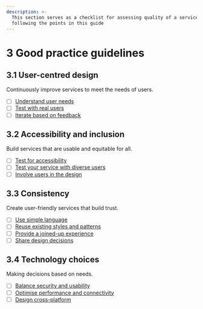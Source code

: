 ```yaml
---
description: >-
  This section serves as a checklist for assessing quality of a service by
  following the points in this guide
---
```


# 3 Good practice guidelines

## 3.1 User-centred design

Continuously improve services to meet the needs of users.

* [ ] [Understand user needs](3.1-user-centred-design/#understand-user-needs)
* [ ] [Test with real users](3.1-user-centred-design/#test-with-users)
* [ ] [Iterate based on feedback](3.1-user-centred-design/#iterate-based-on-feedback)

## 3.2 Accessibility and inclusion

Build services that are usable and equitable for all.

* [ ] [Test for accessibility](3.2-accessibility-and-inclusion/#test-for-accessibility)
* [ ] [Test your service with diverse users](3.2-accessibility-and-inclusion/#test-your-service-with-diverse-users)
* [ ] [Involve users in the design](3.2-accessibility-and-inclusion/#involve-users-in-the-design)

## 3.3 Consistency

Create user-friendly services that build trust.

* [ ] [Use simple language](3.3-consistency/#use-simple-language)
* [ ] [Reuse existing styles and patterns](3.3-consistency/#reuse-existing-styles-and-patterns)
* [ ] [Provide a joined-up experience](3-good-practice-guidelines.md#3.-consistency)
* [ ] [Share design decisions](3.3-consistency/#document-and-share-design-decisions)

## 3.4 Technology choices

Making decisions based on needs.

* [ ] [Balance security and usability](3.4-technology-choices/#balance-security-and-privacy)
* [ ] [Optimise performance and connectivity](3.4-technology-choices/#optimise-performance-and-connectivity)
* [ ] [Design cross-platform](3.4-technology-choices/#design-cross-platform)
